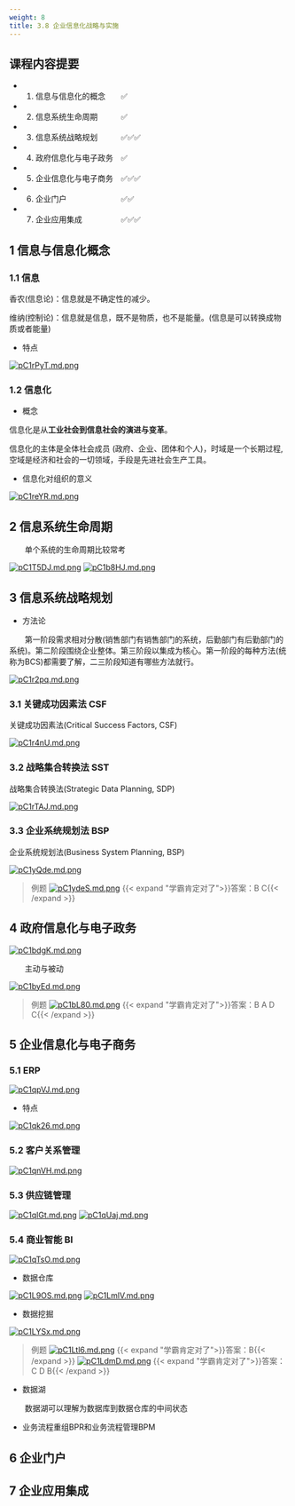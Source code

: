 ```yaml
---
weight: 8
title: 3.8 企业信息化战略与实施
---
```

## 课程内容提要

- 1. 信息与信息化的概念&emsp;&emsp;✅
- 2. 信息系统生命周期&emsp;&emsp;&emsp;✅
- 3. 信息系统战略规划&emsp;&emsp;&emsp;✅✅✅
- 4. 政府信息化与电子政务&emsp;✅
- 5. 企业信息化与电子商务&emsp;✅✅✅
- 6. 企业门户&emsp;&emsp;&emsp;&emsp;&emsp;&emsp;&emsp;✅✅
- 7. 企业应用集成&emsp;&emsp;&emsp;&emsp;&emsp;✅✅✅

## 1 信息与信息化概念

### 1.1 信息

香农(信息论)：信息就是不确定性的减少。

维纳(控制论)：信息就是信息，既不是物质，也不是能量。(信息是可以转换成物质或者能量)

- 特点

[![pC1rPyT.md.png](https://s1.ax1x.com/2023/06/19/pC1rPyT.md.png)](https://imgse.com/i/pC1rPyT)

### 1.2 信息化

- 概念

信息化是从**工业社会到信息社会的演进与变革**。

信息化的主体是全体社会成员 (政府、企业、团体和个人)，时域是一个长期过程,空域是经济和社会的一切领域，手段是先进社会生产工具。

- 信息化对组织的意义

[![pC1reYR.md.png](https://s1.ax1x.com/2023/06/19/pC1reYR.md.png)](https://imgse.com/i/pC1reYR)

## 2 信息系统生命周期

&emsp;&emsp;单个系统的生命周期比较常考

[![pC1T5DJ.md.png](https://s1.ax1x.com/2023/06/19/pC1T5DJ.md.png)](https://imgse.com/i/pC1T5DJ)
[![pC1b8HJ.md.png](https://s1.ax1x.com/2023/06/19/pC1b8HJ.md.png)](https://imgse.com/i/pC1b8HJ)


## 3 信息系统战略规划

- 方法论

&emsp;&emsp;第一阶段需求相对分散(销售部门有销售部门的系统，后勤部门有后勤部门的系统)。第二阶段围绕企业整体。第三阶段以集成为核心。第一阶段的每种方法(统称为BCS)都需要了解，二三阶段知道有哪些方法就行。

[![pC1r2pq.md.png](https://s1.ax1x.com/2023/06/19/pC1r2pq.md.png)](https://imgse.com/i/pC1r2pq)

### 3.1 关键成功因素法 CSF

关键成功因素法(Critical Success Factors, CSF)

[![pC1r4nU.md.png](https://s1.ax1x.com/2023/06/19/pC1r4nU.md.png)](https://imgse.com/i/pC1r4nU)

### 3.2 战略集合转换法 SST

战略集合转换法(Strategic Data Planning, SDP)

[![pC1rTAJ.md.png](https://s1.ax1x.com/2023/06/19/pC1rTAJ.md.png)](https://imgse.com/i/pC1rTAJ)

### 3.3 企业系统规划法 BSP

企业系统规划法(Business System Planning, BSP)

[![pC1yQde.md.png](https://s1.ax1x.com/2023/06/19/pC1yQde.md.png)](https://imgse.com/i/pC1yQde)

>例题
[![pC1ydeS.md.png](https://s1.ax1x.com/2023/06/19/pC1ydeS.md.png)](https://imgse.com/i/pC1ydeS)
{{< expand "学霸肯定对了">}}答案：B C{{< /expand >}}

## 4 政府信息化与电子政务

[![pC1bdgK.md.png](https://s1.ax1x.com/2023/06/19/pC1bdgK.md.png)](https://imgse.com/i/pC1bdgK)

&emsp;&emsp;主动与被动

[![pC1byEd.md.png](https://s1.ax1x.com/2023/06/19/pC1byEd.md.png)](https://imgse.com/i/pC1byEd)

>例题
[![pC1bL80.md.png](https://s1.ax1x.com/2023/06/19/pC1bL80.md.png)](https://imgse.com/i/pC1bL80)
{{< expand "学霸肯定对了">}}答案：B A D C{{< /expand >}}

## 5 企业信息化与电子商务

### 5.1 ERP

[![pC1qpVJ.md.png](https://s1.ax1x.com/2023/06/19/pC1qpVJ.md.png)](https://imgse.com/i/pC1qpVJ)

- 特点

[![pC1qk26.md.png](https://s1.ax1x.com/2023/06/19/pC1qk26.md.png)](https://imgse.com/i/pC1qk26)

### 5.2 客户关系管理

[![pC1qnVH.md.png](https://s1.ax1x.com/2023/06/19/pC1qnVH.md.png)](https://imgse.com/i/pC1qnVH)

### 5.3 供应链管理

[![pC1qlGt.md.png](https://s1.ax1x.com/2023/06/19/pC1qlGt.md.png)](https://imgse.com/i/pC1qlGt)
[![pC1qUaj.md.png](https://s1.ax1x.com/2023/06/19/pC1qUaj.md.png)](https://imgse.com/i/pC1qUaj)

### 5.4 商业智能 BI

[![pC1qTsO.md.png](https://s1.ax1x.com/2023/06/19/pC1qTsO.md.png)](https://imgse.com/i/pC1qTsO)

- 数据仓库

[![pC1L9OS.md.png](https://s1.ax1x.com/2023/06/19/pC1L9OS.md.png)](https://imgse.com/i/pC1L9OS)
[![pC1LmlV.md.png](https://s1.ax1x.com/2023/06/19/pC1LmlV.md.png)](https://imgse.com/i/pC1LmlV)

- 数据挖掘

[![pC1LYSx.md.png](https://s1.ax1x.com/2023/06/19/pC1LYSx.md.png)](https://imgse.com/i/pC1LYSx)

>例题
[![pC1Ltl6.md.png](https://s1.ax1x.com/2023/06/19/pC1Ltl6.md.png)](https://imgse.com/i/pC1Ltl6)
{{< expand "学霸肯定对了">}}答案：B{{< /expand >}}
[![pC1LdmD.md.png](https://s1.ax1x.com/2023/06/19/pC1LdmD.md.png)](https://imgse.com/i/pC1LdmD)
{{< expand "学霸肯定对了">}}答案：C D B{{< /expand >}}

- 数据湖

&emsp;&emsp;数据湖可以理解为数据库到数据仓库的中间状态

- 业务流程重组BPR和业务流程管理BPM


## 6 企业门户

## 7 企业应用集成



